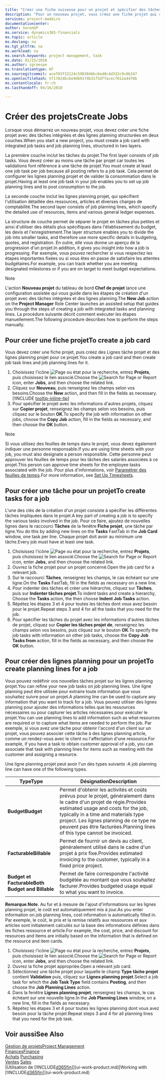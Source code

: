 ```yaml
---
title: "Créer une fiche suiveuse pour un projet et spécifier des tâches| Microsoft Docs"
description: "Pour un nouveau projet, vous créez une fiche projet qui contient les tâches projet et les lignes planning, pour vous aider à gérer la progression et les budgets."
services: project-madeira
documentationcenter: 
author: SorenGP
ms.service: dynamics365-financials
ms.topic: article
ms.devlang: na
ms.tgt_pltfrm: na
ms.workload: na
ms.search.keywords: project management, task
ms.date: 01/25/2018
ms.author: sgroespe
ms.translationtype: HT
ms.sourcegitcommit: acef03f32124c5983846bc6ed0c4d332c9c8b347
ms.openlocfilehash: 5f17824bcbe9d69174b31f5dffacecf012a4470b
ms.contentlocale: fr-ch
ms.lasthandoff: 04/16/2018

---
```

# <a name="create-jobs"></a><span data-ttu-id="58b3b-103">Créer des projets</span><span class="sxs-lookup"><span data-stu-id="58b3b-103">Create Jobs</span></span>
<span data-ttu-id="58b3b-104">Lorsque vous démarrez un nouveau projet, vous devez créer une fiche projet avec des tâches intégrées et des lignes planning structurées en deux couches.</span><span class="sxs-lookup"><span data-stu-id="58b3b-104">When you start a new project, you must create a job card with integrated job tasks and job planning lines, structured in two layers.</span></span>  

<span data-ttu-id="58b3b-105">La première couche inclut les tâches du projet.</span><span class="sxs-lookup"><span data-stu-id="58b3b-105">The first layer consists of job tasks.</span></span> <span data-ttu-id="58b3b-106">Vous devez créer au moins une tâche par projet car toutes les validations font référence à une tâche de projet.</span><span class="sxs-lookup"><span data-stu-id="58b3b-106">You must create at least one job task per job because all posting refers to a job task.</span></span> <span data-ttu-id="58b3b-107">Cela permet de configurer les lignes planning projet et de valider la consommation dans le projet.</span><span class="sxs-lookup"><span data-stu-id="58b3b-107">Having at least one job task in your job enables you to set up job planning lines and to post consumption to the job.</span></span>

<span data-ttu-id="58b3b-108">La seconde couche inclut les lignes planning projet, qui spécifient l'utilisation détaillée des ressources, articles et diverses charges de comptabilité.</span><span class="sxs-lookup"><span data-stu-id="58b3b-108">The second layer consists of job planning lines, which specify the detailed use of resources, items and various general ledger expenses.</span></span>

<span data-ttu-id="58b3b-109">La structure de couche permet de séparer le projet en tâches plus petites et ainsi d'utiliser des détails plus spécifiques dans l'établissement du budget, les devis et l'enregistrement.</span><span class="sxs-lookup"><span data-stu-id="58b3b-109">The layer structure enables you to divide the job into smaller tasks, and therefore use more specific details in budgeting, quotes, and registration.</span></span> <span data-ttu-id="58b3b-110">En outre, elle vous donne un aperçu de la progression d'un projet.</span><span class="sxs-lookup"><span data-stu-id="58b3b-110">In addition, it gives you insight into how a job is progressing.</span></span> <span data-ttu-id="58b3b-111">Par exemple, vous pouvez rechercher si vous respectez les étapes importantes fixées ou si vous êtes en passe de satisfaire les attentes budgétaires.</span><span class="sxs-lookup"><span data-stu-id="58b3b-111">For example, you can track whether you are meeting designated milestones or if you are on target to meet budget expectations.</span></span>

> [!NOTE]  
>   <span data-ttu-id="58b3b-112">L'action **Nouveau projet** du tableau de bord **Chef de projet** lance une configuration assistée qui vous guide dans les étapes de création d'un projet avec des tâches intégrées et des lignes planning.</span><span class="sxs-lookup"><span data-stu-id="58b3b-112">The **New Job** action on the **Project Manager** Role Center launches an assisted setup that guides you through the steps of creating a job with integrated tasks and planning lines.</span></span> <span data-ttu-id="58b3b-113">La procédure suivante décrit comment exécuter les étapes manuellement.</span><span class="sxs-lookup"><span data-stu-id="58b3b-113">The following procedure describes how to perform the steps manually.</span></span>

## <a name="to-create-a-job-card"></a><span data-ttu-id="58b3b-114">Pour créer une fiche projet</span><span class="sxs-lookup"><span data-stu-id="58b3b-114">To create a job card</span></span>
<span data-ttu-id="58b3b-115">Vous devez créer une fiche projet, puis créez des Lignes tâche projet et des lignes planning projet pour ce projet.</span><span class="sxs-lookup"><span data-stu-id="58b3b-115">You create a job card and then create job task lines and job planning lines for it.</span></span>

1. <span data-ttu-id="58b3b-116">Choisissez l'icône ![Page ou état pour la recherche](media/ui-search/search_small.png "Page ou état pour la recherche"), entrez **Projets**, puis choisissez le lien associé.</span><span class="sxs-lookup"><span data-stu-id="58b3b-116">Choose the ![Search for Page or Report](media/ui-search/search_small.png "Search for Page or Report icon") icon, enter **Jobs**, and then choose the related link.</span></span>  
2. <span data-ttu-id="58b3b-117">Cliquez sur **Nouveau**, puis renseignez les champs selon vos besoins.</span><span class="sxs-lookup"><span data-stu-id="58b3b-117">Choose the **New** action, and then fill in the fields as necessary.</span></span> [!INCLUDE [tooltip-inline-tip](includes/tooltip-inline-tip_md.md)]
3. <span data-ttu-id="58b3b-118">Pour spécifier le projet avec les informations d'autres projets, cliquez sur **Copier projet**, renseignez les champs selon vos besoins, puis cliquez sur le bouton **OK**.</span><span class="sxs-lookup"><span data-stu-id="58b3b-118">To specify the job with information on other jobs, choose the **Copy Job** action, fill in the fields as necessary, and then choose the **OK** button.</span></span>

> [!NOTE]  
>   <span data-ttu-id="58b3b-119">Si vous utilisez des feuilles de temps dans le projet, vous devez également indiquer une personne responsable.</span><span class="sxs-lookup"><span data-stu-id="58b3b-119">If you are using time sheets with your job, you must also designate a person responsible.</span></span> <span data-ttu-id="58b3b-120">Cette personne peut approuver les feuilles de temps pour les tâches des salariés associées à ce projet.</span><span class="sxs-lookup"><span data-stu-id="58b3b-120">This person can approve time sheets for the employee tasks associated with the job.</span></span> <span data-ttu-id="58b3b-121">Pour plus d'informations, voir [Paramétrer des feuilles de temps](projects-how-setup-time-sheets.md).</span><span class="sxs-lookup"><span data-stu-id="58b3b-121">For more information, see [Set Up Timesheets](projects-how-setup-time-sheets.md).</span></span>

## <a name="to-create-tasks-for-a-job"></a><span data-ttu-id="58b3b-122">Pour créer une tâche pour un projet</span><span class="sxs-lookup"><span data-stu-id="58b3b-122">To create tasks for a job</span></span>
<span data-ttu-id="58b3b-123">L'une des clés de la création d'un projet consiste à spécifier les différentes tâches impliquées dans le projet.</span><span class="sxs-lookup"><span data-stu-id="58b3b-123">A key part of creating a job is to specify the various tasks involved in the job.</span></span> <span data-ttu-id="58b3b-124">Pour ce faire, ajoutez de nouvelles lignes dans le raccourci **Tâches** de la fenêtre **Fiche projet**, une tâche par ligne.</span><span class="sxs-lookup"><span data-stu-id="58b3b-124">You do this by adding new lines on the **Tasks** FastTab in the **Job Card** window, one task per line.</span></span> <span data-ttu-id="58b3b-125">Chaque projet doit avoir au minimum une tâche.</span><span class="sxs-lookup"><span data-stu-id="58b3b-125">Every job must have at least one task.</span></span>

1. <span data-ttu-id="58b3b-126">Choisissez l'icône ![Page ou état pour la recherche](media/ui-search/search_small.png "Page ou état pour la recherche"), entrez **Projets**, puis choisissez le lien associé.</span><span class="sxs-lookup"><span data-stu-id="58b3b-126">Choose the ![Search for Page or Report](media/ui-search/search_small.png "Search for Page or Report icon") icon, enter **Jobs**, and then choose the related link.</span></span>
2. <span data-ttu-id="58b3b-127">Ouvrez la fiche projet pour un projet concerné.</span><span class="sxs-lookup"><span data-stu-id="58b3b-127">Open the job card for a relevant job.</span></span>
3. <span data-ttu-id="58b3b-128">Sur le raccourci **Tâches**, renseignez les champs, le cas échéant sur une ligne.</span><span class="sxs-lookup"><span data-stu-id="58b3b-128">On the **Tasks** FastTab, fill in the fields as necessary on a new line.</span></span>
4. <span data-ttu-id="58b3b-129">Pour indenter des tâches et créer une hiérarchie, cliquez sur **Tâches**, puis sur **Indenter tâches projet**.</span><span class="sxs-lookup"><span data-stu-id="58b3b-129">To indent tasks and create a hierarchy, Choose the **Tasks** action, the then choose **Indent Job Tasks** action.</span></span>
5. <span data-ttu-id="58b3b-130">Répétez les étapes 3 et 4 pour toutes les tâches dont vous avez besoin pour le projet.</span><span class="sxs-lookup"><span data-stu-id="58b3b-130">Repeat steps 3 and 4 for all the tasks that you need for the job.</span></span>
6. <span data-ttu-id="58b3b-131">Pour spécifier les tâches du projet avec les informations d'autres tâches de projet, cliquez sur **Copier les tâches projet de**, renseignez les champs selon vos besoins, puis cliquez sur le bouton **OK**.</span><span class="sxs-lookup"><span data-stu-id="58b3b-131">To specify the job tasks with information on other job tasks, choose the **Copy Job Tasks from** action, fill in the fields as necessary, and then choose the **OK** button.</span></span>

## <a name="to-create-planning-lines-for-a-job"></a><span data-ttu-id="58b3b-132">Pour créer des lignes planning pour un projet</span><span class="sxs-lookup"><span data-stu-id="58b3b-132">To create planning lines for a job</span></span>
<span data-ttu-id="58b3b-133">Vous pouvez redéfinir vos nouvelles tâches projet sur les lignes planning projet.</span><span class="sxs-lookup"><span data-stu-id="58b3b-133">You can refine your new job tasks on job planning lines.</span></span> <span data-ttu-id="58b3b-134">Une ligne planning peut être utilisée pour extraire toute information que vous souhaitez suivre pour un projet.</span><span class="sxs-lookup"><span data-stu-id="58b3b-134">A planning line can be used to capture any information that you want to track for a job.</span></span> <span data-ttu-id="58b3b-135">Vous pouvez utiliser des lignes planning pour ajouter des informations telles que les ressources nécessaires ou pour capturer les articles nécessaires pour exécuter le projet.</span><span class="sxs-lookup"><span data-stu-id="58b3b-135">You can use planning lines to add information such as what resources are required or to capture what items are needed to perform the job.</span></span> <span data-ttu-id="58b3b-136">Par exemple, si vous avez une tâche pour obtenir l'accord d'un client sur un projet, vous pouvez associer cette tâche à des lignes planning article, comme un rendez-vous avec le client ou l'affectation d'une ressource.</span><span class="sxs-lookup"><span data-stu-id="58b3b-136">For example, if you have a task to obtain customer approval of a job, you can associate that task with planning lines for items such as meeting with the customer and assigning a resource.</span></span>  

<span data-ttu-id="58b3b-137">Une ligne planning projet peut avoir l'un des types suivants :</span><span class="sxs-lookup"><span data-stu-id="58b3b-137">A job planning line can have one of the following types.</span></span>  

| <span data-ttu-id="58b3b-138">Type</span><span class="sxs-lookup"><span data-stu-id="58b3b-138">Type</span></span> | <span data-ttu-id="58b3b-139">Désignation</span><span class="sxs-lookup"><span data-stu-id="58b3b-139">Description</span></span> |
| --- | --- |
| <span data-ttu-id="58b3b-140">**Budget**</span><span class="sxs-lookup"><span data-stu-id="58b3b-140">**Budget**</span></span> |<span data-ttu-id="58b3b-141">Permet d'obtenir les activités et coûts prévus pour le projet, généralement dans le cadre d'un projet de régie.</span><span class="sxs-lookup"><span data-stu-id="58b3b-141">Provides estimated usage and costs for the job, typically in a time and materials type project.</span></span> <span data-ttu-id="58b3b-142">Les lignes planning de ce type ne peuvent pas être facturées.</span><span class="sxs-lookup"><span data-stu-id="58b3b-142">Planning lines of this type cannot be invoiced.</span></span> |
| <span data-ttu-id="58b3b-143">**Facturable**</span><span class="sxs-lookup"><span data-stu-id="58b3b-143">**Billable**</span></span> |<span data-ttu-id="58b3b-144">Permet de fournir un devis au client, généralement utilisé dans le cadre d'un projet à prix fixe.</span><span class="sxs-lookup"><span data-stu-id="58b3b-144">Provides estimated invoicing to the customer, typically in a fixed price project.</span></span> |
| <span data-ttu-id="58b3b-145">**Budget et Facturable**</span><span class="sxs-lookup"><span data-stu-id="58b3b-145">**Both Budget and Billable**</span></span> |<span data-ttu-id="58b3b-146">Permet de faire correspondre l'activité budgétée au montant que vous souhaitez facturer.</span><span class="sxs-lookup"><span data-stu-id="58b3b-146">Provides budgeted usage equal to what you want to invoice.</span></span> |

<span data-ttu-id="58b3b-147">**Remarque**.</span><span class="sxs-lookup"><span data-stu-id="58b3b-147">**Note**.</span></span> <span data-ttu-id="58b3b-148">Au fur et à mesure de l'ajout d'informations sur les lignes planning projet, le coût est automatiquement mis à jour.</span><span class="sxs-lookup"><span data-stu-id="58b3b-148">As you enter information on job planning lines, cost information is automatically filled in.</span></span> <span data-ttu-id="58b3b-149">Par exemple, le coût, le prix et la remise relatifs aux ressources et aux articles sont initialement calculés sur la base des informations définies dans les fiches ressource et article.</span><span class="sxs-lookup"><span data-stu-id="58b3b-149">For example, the cost, price, and discount for resources and items are initially based on the information that is defined on the resource and item cards.</span></span>

1. <span data-ttu-id="58b3b-150">Choisissez l'icône ![Page ou état pour la recherche](media/ui-search/search_small.png "Page ou état pour la recherche"), entrez **Projets**, puis choisissez le lien associé.</span><span class="sxs-lookup"><span data-stu-id="58b3b-150">Choose the ![Search for Page or Report](media/ui-search/search_small.png "Search for Page or Report icon") icon, enter **Jobs**, and then choose the related link.</span></span>
2. <span data-ttu-id="58b3b-151">Ouvrez la fiche projet appropriée.</span><span class="sxs-lookup"><span data-stu-id="58b3b-151">Open a relevant job card.</span></span>
3. <span data-ttu-id="58b3b-152">Sélectionnez une tâche projet pour laquelle le champ **Type tâche projet** contient **Validation** puis, cliquez sur **Lignes planning projet**.</span><span class="sxs-lookup"><span data-stu-id="58b3b-152">Select a job task for which the **Job Task Type** field contains **Posting**, and then choose the **Job Planning Lines** action.</span></span>  
4. <span data-ttu-id="58b3b-153">Dans la fenêtre **Lignes planning projet**, renseignez les champs, le cas échéant sur une nouvelle ligne.</span><span class="sxs-lookup"><span data-stu-id="58b3b-153">In the **Job Planning Lines** window, on a new line, fill in the fields as necessary.</span></span>
5. <span data-ttu-id="58b3b-154">Répétez les étapes 3 et 4 pour toutes les lignes planning dont vous avez besoin pour la tâche projet.</span><span class="sxs-lookup"><span data-stu-id="58b3b-154">Repeat steps 3 and 4 for all planning lines that you need for the job task.</span></span>

## <a name="see-also"></a><span data-ttu-id="58b3b-155">Voir aussi</span><span class="sxs-lookup"><span data-stu-id="58b3b-155">See Also</span></span>
[<span data-ttu-id="58b3b-156">Gestion de projets</span><span class="sxs-lookup"><span data-stu-id="58b3b-156">Project Management</span></span>](projects-manage-projects.md)  
[<span data-ttu-id="58b3b-157">Finances</span><span class="sxs-lookup"><span data-stu-id="58b3b-157">Finance</span></span>](finance.md)  
<span data-ttu-id="58b3b-158">[Achats](purchasing-manage-purchasing.md)       </span><span class="sxs-lookup"><span data-stu-id="58b3b-158">[Purchasing](purchasing-manage-purchasing.md)       </span></span>  
<span data-ttu-id="58b3b-159">[Ventes](sales-manage-sales.md)    </span><span class="sxs-lookup"><span data-stu-id="58b3b-159">[Sales](sales-manage-sales.md)    </span></span>  
<span data-ttu-id="58b3b-160">[Utilisation de [!INCLUDE[d365fin](includes/d365fin_md.md)]](ui-work-product.md)</span><span class="sxs-lookup"><span data-stu-id="58b3b-160">[Working with [!INCLUDE[d365fin](includes/d365fin_md.md)]](ui-work-product.md)</span></span>  


